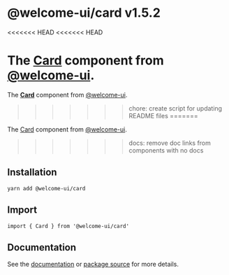 # @welcome-ui/card v1.5.2
<<<<<<< HEAD
<<<<<<< HEAD

The [Card](http://welcome-ui.com/components/card) component from [@welcome-ui](http://welcome-ui.com).
=======
  
The **[Card](http://welcome-ui.com/components/card)** component from [@welcome-ui](http://welcome-ui.com).
>>>>>>> chore: create script for updating README files
=======

The [Card](http://welcome-ui.com/components/card) component from [@welcome-ui](http://welcome-ui.com).
>>>>>>> docs: remove doc links from components with no docs

## Installation

    yarn add @welcome-ui/card

## Import

    import { Card } from '@welcome-ui/card'

## Documentation

See the [documentation](http://welcome-ui.com/components/card) or [package source](https://github.com/WTTJ/welcome-ui/tree/v1.5.2/packages/Card) for more details.
